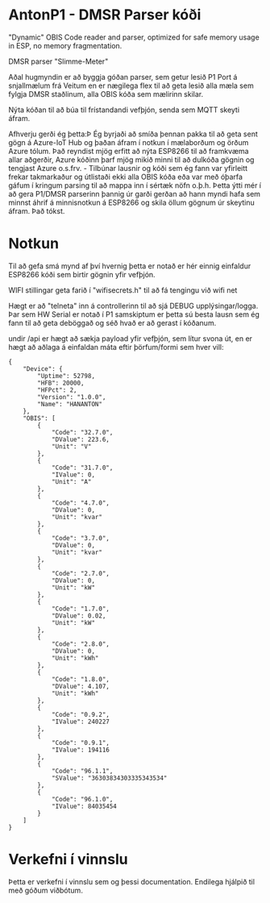 # AntonP1 - DMSR Parser kóði
"Dynamic" OBIS Code reader and parser, optimized for safe memory usage in ESP, no memory fragmentation.

DMSR parser "Slimme-Meter"

Aðal hugmyndin er að byggja góðan parser, sem getur lesið P1 Port á snjallmælum frá Veitum en er nægilega flex til að geta
lesið alla mæla sem fylgja DMSR staðlinum, alla OBIS kóða sem mælirinn skilar.

Nýta kóðan til að búa til frístandandi vefþjón, senda sem MQTT skeyti áfram.

Afhverju gerði ég þetta:Þ Ég byrjaði að smíða þennan pakka til að geta sent gögn á Azure-IoT Hub og þaðan áfram í notkun í mælaborðum og örðum Azure tólum. Það reyndist mjög erfitt að nýta ESP8266 til að framkvæma allar aðgerðir, Azure kóðinn þarf mjög mikið minni til að dulkóða gögnin og tengjast Azure o.s.frv. - Tilbúnar lausnir og kóði sem ég fann var yfirleitt frekar takmarkaður og útlistaði ekki alla OBIS kóða eða var með óþarfa gáfum í kringum parsing til að mappa inn í sértæk nöfn o.þ.h.  Þetta ýtti mér í að gera P1/DMSR parserinn þannig úr garði gerðan að hann myndi hafa sem minnst áhrif á minnisnotkun á ESP8266 og skila öllum gögnum úr skeytinu áfram. Það tókst. 

# Notkun
Til að gefa smá mynd af því hvernig þetta er notað er hér einnig einfaldur ESP8266 kóði sem birtir gögnin yfir vefþjón. 

WIFI stillingar geta farið í "wifisecrets.h" til að fá tengingu við wifi net

Hægt er að "telneta" inn á controllerinn til að sjá DEBUG upplýsingar/logga. Þar sem HW Serial er notað í P1 samskiptum er þetta sú
besta lausn sem ég fann til að geta deböggað og séð hvað er að gerast í kóðanum.

undir /api er hægt að sækja payload yfir vefþjón, sem lítur svona út, en er hægt að aðlaga á einfaldan máta eftir þörfum/formi sem hver vill:

```
{
    "Device": {
        "Uptime": 52798,
        "HFB": 20000,
        "HFPct": 2,
        "Version": "1.0.0",
        "Name": "HANANTON"
    },
    "OBIS": [
        {
            "Code": "32.7.0",
            "DValue": 223.6,
            "Unit": "V"
        },
        {
            "Code": "31.7.0",
            "IValue": 0,
            "Unit": "A"
        },
        {
            "Code": "4.7.0",
            "DValue": 0,
            "Unit": "kvar"
        },
        {
            "Code": "3.7.0",
            "DValue": 0,
            "Unit": "kvar"
        },
        {
            "Code": "2.7.0",
            "DValue": 0,
            "Unit": "kW"
        },
        {
            "Code": "1.7.0",
            "DValue": 0.02,
            "Unit": "kW"
        },
        {
            "Code": "2.8.0",
            "DValue": 0,
            "Unit": "kWh"
        },
        {
            "Code": "1.8.0",
            "DValue": 4.107,
            "Unit": "kWh"
        },
        {
            "Code": "0.9.2",
            "IValue": 240227
        },
        {
            "Code": "0.9.1",
            "IValue": 194116
        },
        {
            "Code": "96.1.1",
            "SValue": "36303834303335343534"
        },
        {
            "Code": "96.1.0",
            "IValue": 84035454
        }
    ]
}
```

# Verkefni í vinnslu
Þetta er verkefni í vinnslu sem og þessi documentation. Endilega hjálpið til með góðum viðbótum.
